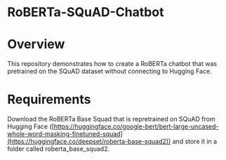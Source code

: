 # RoBERTa-SQuAD-Chatbot

# Overview

This repository demonstrates how to create a RoBERTa chatbot that was pretrained on the SQuAD dataset without connecting to Hugging Face.

# Requirements

Download the RoBERTa Base Squad that is repretrained on SQuAD from Hugging Face ([https://huggingface.co/google-bert/bert-large-uncased-whole-word-masking-finetuned-squad](https://huggingface.co/deepset/roberta-base-squad2)) and store it in a folder called roberta_base_squad2.

